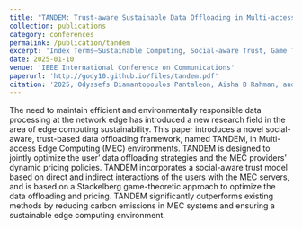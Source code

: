 ```yaml
---
title: "TANDEM: Trust-aware Sustainable Data Offloading in Multi-access Edge Computing"
collection: publications
category: conferences
permalink: /publication/tandem
excerpt: 'Index Terms—Sustainable Computing, Social-aware Trust, Game Theory, Network Economics, Edge Computing.'
date: 2025-01-10
venue: 'IEEE International Conference on Communications'
paperurl: 'http://gody10.github.io/files/tandem.pdf'
citation: '2025, Odyssefs Diamantopoulos Pantaleon, Aisha B Rahman, and E. E. Tsiropoulou, "TANDEM: Trust-aware Sustainable Data Offloading in Multi-access Edge Computing", IEEE ICC 2025, Accepted'
---
```

The need to maintain efficient and environmentally responsible data processing at the network edge has introduced a new research field in the area of edge computing sustainability.
This paper introduces a novel social-aware, trust-based data offloading framework, named TANDEM, in Multi-access Edge Computing (MEC) environments. TANDEM is designed to jointly
optimize the user’ data offloading strategies and the MEC providers’ dynamic pricing policies. TANDEM incorporates a social-aware trust model based on direct and indirect interactions
of the users with the MEC servers, and is based on a Stackelberg game-theoretic approach to optimize the data offloading and pricing. TANDEM significantly outperforms existing methods by reducing carbon emissions in MEC systems and ensuring a sustainable edge computing environment.